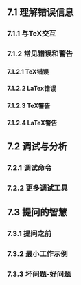 ## 7.1 理解错误信息
### 7.1.1 与TeX交互
### 7.1.2 常见错误和警告
#### 7.1.2.1 TeX错误
#### 7.1.2.2 LaTex错误
#### 7.1.2.3 TeX警告
#### 7.1.2.4 LaTeX警告

## 7.2 调试与分析
### 7.2.1 调试命令
### 7.2.2 更多调试工具

## 7.3 提问的智慧
### 7.3.1 提问之前
### 7.3.2 最小工作示例
### 7.3.3 坏问题-好问题
